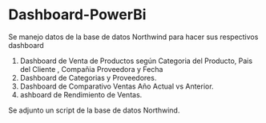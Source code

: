 # Dashboard-PowerBi

Se manejo datos de la base de datos Northwind para hacer sus respectivos dashboard

1. Dashboard de Venta de Productos según Categoria del Producto, Pais del Cliente , Compañia Proveedora y Fecha
2. Dashboard de Categorias y Proveedores.
3. Dashboard de Comparativo Ventas Año Actual vs Anterior.
4. ashboard de Rendimiento de Ventas.

Se adjunto un script de la base de datos Northwind.
 
